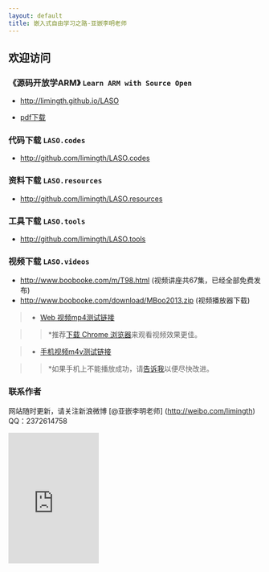 ```yaml
---
layout: default
title: 嵌入式自由学习之路-亚嵌李明老师
---
```


## 欢迎访问 

### 《源码开放学ARM》 `Learn ARM with Source Open`   
+ <http://limingth.github.io/LASO>   

* [pdf下载](LASO/LASO.zh.pdf)  

### 代码下载 `LASO.codes`   
+ <http://github.com/limingth/LASO.codes>  

### 资料下载 `LASO.resources`   
+ <http://github.com/limingth/LASO.resources>  

### 工具下载 `LASO.tools`   
+ <http://github.com/limingth/LASO.tools>  

### 视频下载 `LASO.videos`   
+ <http://www.boobooke.com/m/T98.html>   (视频讲座共67集，已经全部免费发布)
+ <http://www.boobooke.com/download/MBoo2013.zip>   (视频播放器下载)

>* [Web 视频mp4测试链接](http://www.lumit.org/ARM-Videos/video-demo/test-mp4.html)

>> *推荐[下载 Chrome 浏览器](http://www.google.com/chrome)来观看视频效果更佳。

>* [手机视频m4v测试链接](http://limingth.github.com/ARM-Videos/video-demo2/test-m4v.html)

>> *如果手机上不能播放成功，请[告诉我](mailto:2372614758@qq.com)以便尽快改进。

### 联系作者  
网站随时更新，请关注新浪微博 [@亚嵌李明老师] (http://weibo.com/limingth)  QQ：2372614758 

<iframe width='180' height='260' src='http://wizpert.com/wizapi/widget?beta_key=3ba42&ep=15034&size=standard&topic_slug=cc-programming' frameborder='0' scrolling='no' allowfullscreen></iframe>


